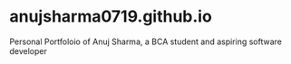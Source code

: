# anujsharma0719.github.io
Personal Portfoloio of Anuj Sharma, a BCA student and aspiring software developer
